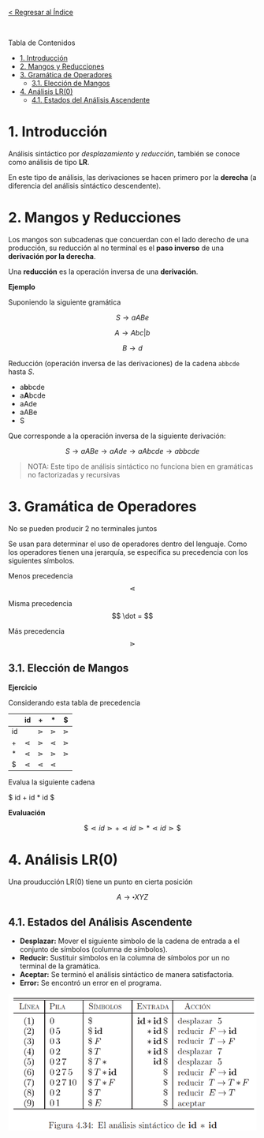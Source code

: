 [< Regresar al Índice](README.md)

<br />

Tabla de Contenidos
- [1. Introducción](#1-introducción)
- [2. Mangos y Reducciones](#2-mangos-y-reducciones)
- [3. Gramática de Operadores](#3-gramática-de-operadores)
  - [3.1. Elección de Mangos](#31-elección-de-mangos)
- [4. Análisis LR(0)](#4-análisis-lr0)
  - [4.1. Estados del Análisis Ascendente](#41-estados-del-análisis-ascendente)



# 1. Introducción
Análisis sintáctico por *desplazamiento* y *reducción*, también se conoce como análisis de tipo **LR**.

En este tipo de análisis, las derivaciones se hacen primero por la **derecha** (a diferencia del análisis sintáctico descendente).

# 2. Mangos y Reducciones

Los mangos son subcadenas que concuerdan con el lado derecho de una producción, su reducción al no terminal es el **paso inverso** de una **derivación por la derecha**.

Una **reducción** es la operación inversa de una **derivación**.

**Ejemplo**

Suponiendo la siguiente gramática

$$
S \to aABe
$$

$$
A \to Abc | b
$$

$$
B \to d
$$

Reducción (operación inversa de las derivaciones) de la cadena `abbcde` hasta $S$.
- a**b**bcde
- a**A**bcde
- aAde
- aABe
- S

Que corresponde a la operación inversa de la siguiente derivación:

$$
S \to aABe \to aAde \to aAbcde \to abbcde
$$

> NOTA: Este tipo de análisis sintáctico no funciona bien en gramáticas no factorizadas y recursivas


# 3. Gramática de Operadores

No se pueden producir 2 no terminales juntos

Se usan para determinar el uso de operadores dentro del lenguaje. Como los operadores tienen una jerarquía, se especifica su precedencia con los siguientes símbolos.

Menos precedencia 
$$
\lessdot
$$

Misma precedencia
$$
\dot =
$$

Más precedencia
$$
\gtrdot
$$

## 3.1. Elección de Mangos

**Ejercicio**

Considerando esta tabla de precedencia

||id|+|*|$|
|-|-|-|-|-|
|id||$\gtrdot$|$\gtrdot$|$\gtrdot$|
|+|$\lessdot$|$\gtrdot$|$\lessdot$|$\gtrdot$|
|*|$\lessdot$|$\gtrdot$|$\gtrdot$|$\gtrdot$|
|$|$\lessdot$|$\lessdot$|$\lessdot$||

Evalua la siguiente cadena

$ id + id * id $

**Evaluación**

$$
\$ \lessdot id \gtrdot + \lessdot id \gtrdot * \lessdot id \gtrdot \$
$$

# 4. Análisis LR(0)

Una prouducción LR(0) tiene un punto en cierta posición

$$
A \to \centerdot XYZ
$$

## 4.1. Estados del Análisis Ascendente

- **Desplazar:** Mover el siguiente símbolo de la cadena de entrada a el conjunto de símbolos (columna de símbolos).
- **Reducir:** Sustituir símbolos en la columna de símbolos por un no terminal de la gramática.
- **Aceptar:** Se terminó el análisis sintáctico de manera satisfactoria.
- **Error:** Se encontró un error en el programa.

![ejemplo analisis sint ascendente](assets/analisisis-sint-acendente.png)